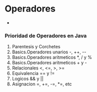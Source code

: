 # Operadores

- 

### Prioridad de Operadores en Java
1. Parentesis y Corchetes
2. Basics.Operadores unarios -, ++, --
3. Basics.Operadores aritmeticos *, / y %
4. Basics.Operadores aritmeticos + y -
5. Relacionales <, <=, >, >=
6. Equivalencia == y !=
7. Logicos && y ||
8. Asignacion =, +=, -=, *=, etc